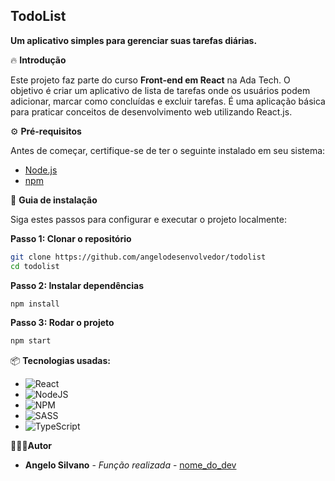 
## TodoList

**Um aplicativo simples para gerenciar suas tarefas diárias.**

🔥 **Introdução**

Este projeto faz parte do curso **Front-end em React** na Ada Tech. O objetivo é criar um aplicativo de lista de tarefas onde os usuários podem adicionar, marcar como concluídas e excluir tarefas. É uma aplicação básica para praticar conceitos de desenvolvimento web utilizando React.js.

⚙️ **Pré-requisitos**

Antes de começar, certifique-se de ter o seguinte instalado em seu sistema:

- [Node.js](https://nodejs.org/en)
- [npm](https://www.npmjs.com/)

🔨 **Guia de instalação**

Siga estes passos para configurar e executar o projeto localmente:

**Passo 1: Clonar o repositório**
```bash
git clone https://github.com/angelodesenvolvedor/todolist
cd todolist
```

**Passo 2: Instalar dependências**
```bash
npm install   
```

**Passo 3: Rodar o projeto**
```bash
npm start   
```

📦 **Tecnologias usadas:**

- ![React](https://img.shields.io/badge/react-%2320232a.svg?style=for-the-badge&logo=react&logoColor=%2361DAFB)
- ![NodeJS](https://img.shields.io/badge/node.js-6DA55F?style=for-the-badge&logo=node.js&logoColor=white)
- ![NPM](https://img.shields.io/badge/NPM-%23CB3837.svg?style=for-the-badge&logo=npm&logoColor=white)
- ![SASS](https://img.shields.io/badge/SASS-hotpink.svg?style=for-the-badge&logo=SASS&logoColor=white)
- ![TypeScript](https://img.shields.io/badge/typescript-%23007ACC.svg?style=for-the-badge&logo=typescript&logoColor=white)
  
🧑🏽‍💻**Autor** 

* **Angelo Silvano** - *Função realizada* - [nome_do_dev](https://github.com/link_do_Perfil)
